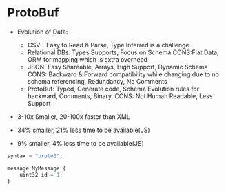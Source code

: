 # ProtoBuf
* Evolution of Data:
  * CSV - Easy to Read & Parse, Type Inferred is a challenge
  * Relational DBs: Types Supports, Focus on Schema CONS:Flat Data, ORM for mapping which is extra overhead
  * JSON: Easy Shareable, Arrays, High Support, Dynamic Schema CONS: Backward & Forward compatibility while changing due to no schema referencing, Redundancy, No Comments
  * ProtoBuf: Typed, Generate code, Schema Evolution rules for backward, Comments, Binary, CONS: Not Human Readable, Less Support

* 3-10x Smaller, 20-100x faster than XML
* 34% smaller, 21% less time to be available(JS)
* 9% smaller, 4% less time to be available(JS)

```js
syntax = "proto3";

message MyMessage {
    uint32 id = 1;
}
```



